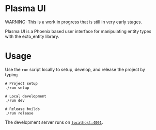 # Plasma UI

WARNING: This is a work in progress that is still in very early stages.

Plasma UI is a Phoenix based user interface for manipulating entity types  with the ecto_entity library.


# Usage

Use the `run` script locally to setup, develop, and release the project by typing

```
# Project setup
./run setup

# Local development
./run dev

# Release builds
./run release
```

The development server runs on [`localhost:4001`](http://localhost:4001).

